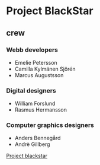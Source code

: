 
<img href="https://media.giphy.com/media/11V6rs3BsLzVcs/giphy.gif" width="100%">

# Project BlackStar


## crew
### Webb developers
* Emelie Petersson
* Camilla Kylmänen Sjörén 
* Marcus Augustsson 


### Digital designers
* William Forslund 
* Rasmus Hermansson 

### Computer graphics designers
* Anders Bennegård 
* Andrè Gillberg 


[Project blackstar](https://project-blackstar13.netlify.com/)
